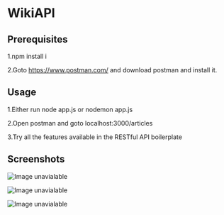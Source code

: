# WikiAPI


## Prerequisites

1.npm install i

2.Goto https://www.postman.com/ and download postman and install it.


## Usage

1.Either run node app.js or nodemon app.js

2.Open postman and goto localhost:3000/articles

3.Try all the features available in the RESTful API boilerplate


## Screenshots


![Image unavialable](https://github.com/jeejo13/myapi-wikiAPI/blob/master/Screenshot/API%20(1).png)

![Image unavialable](https://github.com/jeejo13/myapi-wikiAPI/blob/master/Screenshot/API%20(2).png)

![Image unavialable](https://github.com/jeejo13/myapi-wikiAPI/blob/master/Screenshot/API%20(3).png)
